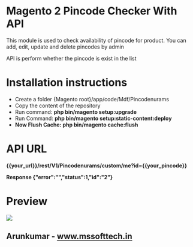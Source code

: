 <h1>Magento 2 Pincode Checker With API</h1>
<p>This module is used to check availability of pincode for product. You can add, edit, update and delete pincodes by admin</p>
<p> API is perform whether the pincode is exist in the list </p>

<h1>Installation instructions</h1>
<ul>
  <li>Create a folder {Magento root}/app/code/Mdf/Pincodenurams</li>
  <li>Copy the content of the repository</li>
  <li>Run command: <b>php bin/magento setup:upgrade</b></li>
  <li>Run Command: <b>php bin/magento setup:static-content:deploy<b></li>
  <li>Now Flush Cache: <b>php bin/magento cache:flush<b></li>
</ul>

<h1> API URL </h1>

<p>{{your_url}}<b>/rest/V1/Pincodenurams/custom/me?id=</b>{{your_pincode}}</p>
<p> <b>Response </b> {"error":"","status":1,"id":"2"} </p>

<h1>Preview</h1>
<img src="https://repository-images.githubusercontent.com/331880701/48437480-5d71-11eb-9ed4-10e86583ccad" />

<h2> Arunkumar - <a href="https://www.mssofttech.in/">www.mssofttech.in</a> </h2>
